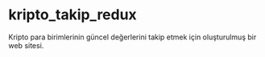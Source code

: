 # kripto_takip_redux
Kripto para birimlerinin güncel değerlerini takip etmek için oluşturulmuş bir web sitesi.
